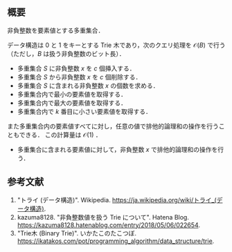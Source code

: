 ## 概要

非負整数を要素値とする多重集合．

データ構造は $0$ と $1$ をキーとする Trie 木であり，次のクエリ処理を $\mathcal{O}(B)$ で行う（ただし，$B$ は扱う非負整数のビット長）．

- 多重集合 $S$ に非負整数 $x$ を $c$ 個挿入する．
- 多重集合 $S$ から非負整数 $x$ を $c$ 個削除する．
- 多重集合 $S$ に含まれる非負整数 $x$ の個数を求める．
- 多重集合内で最小の要素値を取得する．
- 多重集合内で最大の要素値を取得する．
- 多重集合内で $k$ 番目に小さい要素値を取得する．

また多重集合内の要素値すべてに対し，任意の値で排他的論理和の操作を行うこともできる．
この計算量は $\mathcal{O}(1)$ ．

- 多重集合に含まれる要素値に対して，非負整数 $x$ で排他的論理和の操作を行う．


## 参考文献

1. "トライ (データ構造)". Wikipedia. <https://ja.wikipedia.org/wiki/トライ_(データ構造)>.
1. kazuma8128. "非負整数値を扱う Trie について". Hatena Blog. <https://kazuma8128.hatenablog.com/entry/2018/05/06/022654>.
1. "Trie木 (Binary Trie)". いかたこのたこつぼ. <https://ikatakos.com/pot/programming_algorithm/data_structure/trie>.
